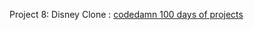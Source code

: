Project 8: Disney Clone : [codedamn 100 days of projects](https://codedamn.com/100-days-of-projects)
